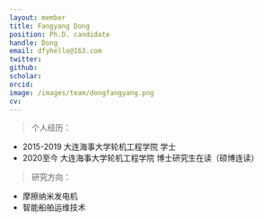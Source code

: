 ```yaml
---
layout: member
title: Fangyang Dong
position: Ph.D. candidate
handle: Dong
email: dfyhello@163.com
twitter: 
github: 
scholar:
orcid: 
image: /images/team/dongfangyang.png
cv: 
---
```


> 个人经历：

- 2015-2019 大连海事大学轮机工程学院 学士
- 2020至今 大连海事大学轮机工程学院 博士研究生在读（硕博连读）

> 研究方向：

- 摩擦纳米发电机
- 智能船舶运维技术
